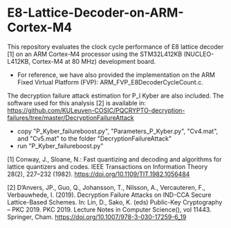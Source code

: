 # E8-Lattice-Decoder-on-ARM-Cortex-M4
This repository evaluates the clock cycle performance of E8 lattice decoder [1] on an ARM Cortex-M4 processor using the STM32L412KB (NUCLEO-L412KB, Cortex-M4 at 80 MHz) development board.
- For reference, we have also provided the implementation on the ARM Fixed Virtual Platform (FVP): ARM_FVP_E8DecoderCycleCount.c.

The decryption failure attack estimation for P_l Kyber are also included. The software used for this analysis [2] is available in: https://github.com/KULeuven-COSIC/PQCRYPTO-decryption-failures/tree/master/DecryptionFailureAttack
- copy "P_Kyber_failureboost.py", "Parameters_P_Kyber.py", "Cv4.mat", and "Cv5.mat" to the folder "DecryptionFailureAttack"
- run "P_Kyber_failureboost.py"


[1] Conway, J., Sloane, N.: Fast quantizing and decoding and algorithms for lattice quantizers and codes. IEEE Transactions on Information Theory 28(2), 227–232 (1982). https://doi.org/10.1109/TIT.1982.1056484

[2] D’Anvers, JP., Guo, Q., Johansson, T., Nilsson, A., Vercauteren, F., Verbauwhede, I. (2019). Decryption Failure Attacks on IND-CCA Secure Lattice-Based Schemes. In: Lin, D., Sako, K. (eds) Public-Key Cryptography – PKC 2019. PKC 2019. Lecture Notes in Computer Science(), vol 11443. Springer, Cham. https://doi.org/10.1007/978-3-030-17259-6_19
